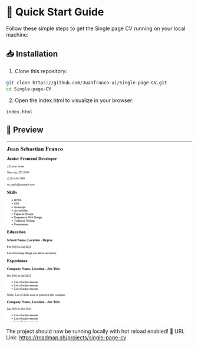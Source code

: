 # 🚀 Quick Start Guide

Follow these simple steps to get the Single page CV running on your local machine:

## 📥 Installation

1. Clone this repository:
```bash
git clone https://github.com/Juanfranco-ui/Single-page-CV.git
cd Single-page-CV
```

2. Open the index.html to visualize in your browser:
```
index.html
```

## 📱 Preview

![Single-page-CV Preview](preview.png)

The project should now be running locally with hot reload enabled! 🎉
URL Link: https://roadmap.sh/projects/single-page-cv


